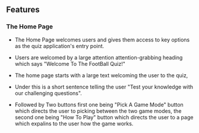 ## Features

### The Home Page 


* The Home Page welcomes users and gives them access to key options as the quiz application's entry point.

* Users are welcomed by a large attention  attention-grabbing heading which says "Welcome To The FootBall Quiz!"



* The home page starts with a large text welcoming the user to the quiz,


* Under this is a short sentence telling the user "Test your knowledge with our challenging questions".
* Followed by Two buttons first one being "Pick A Game Mode" button which directs the user to picking between the two game modes, the second one being "How To Play" button which directs the user to a page which expalins to the user how the game works.

